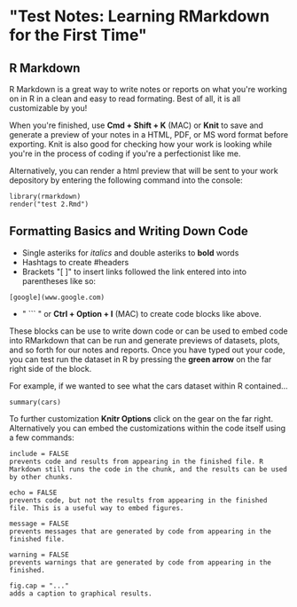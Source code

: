 
# "Test Notes: Learning RMarkdown for the First Time"

## R Markdown

R Markdown is a great way to write notes or reports on what you're working on in R in a clean and easy to read formating. Best of all, it is all customizable by you!


When you're finished, use **Cmd + Shift + K** (MAC) or **Knit** to save and generate a preview of your notes in a HTML, PDF, or MS word format before exporting. Knit is also good for checking how your work is looking while you're in the process of coding if you're a perfectionist like me.

Alternatively, you can render a html preview that will be sent to your work depository by entering the following command into the console:

```
library(rmarkdown)
render("test 2.Rmd")
```

## Formatting Basics and Writing Down Code

- Single asteriks for *italics* and double asteriks to **bold** words
- Hashtags to create #headers
- Brackets "[ ]" to insert links followed the link entered into into parentheses like so:
```
[google](www.google.com)
```
- " ``` " or **Ctrl + Option + I** (MAC) to create code blocks like above.

These blocks can be use to write down code or can be used to embed code into RMarkdown that can be run and generate previews of datasets, plots, and so forth for our notes and reports. Once you have typed out your code, you can test run the dataset in R by pressing the **green arrow** on the far right side of the block. 

For example, if we wanted to see what the cars dataset within R contained...
```{r cars}
summary(cars)
```

To further customization **Knitr Options** click on the gear on the far right. Alternatively you can embed the customizations within the code itself using a few commands:

```{knitr option commands and explanations}
include = FALSE
prevents code and results from appearing in the finished file. R Markdown still runs the code in the chunk, and the results can be used by other chunks.

echo = FALSE
prevents code, but not the results from appearing in the finished file. This is a useful way to embed figures.

message = FALSE
prevents messages that are generated by code from appearing in the finished file.

warning = FALSE
prevents warnings that are generated by code from appearing in the finished.

fig.cap = "..." 
adds a caption to graphical results.

```
